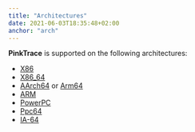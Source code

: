 ```yaml
---
title: "Architectures"
date: 2021-06-03T18:35:48+02:00
anchor: "arch"
---
```


**PinkTrace** is supported on the following architectures:

- [X86](https://en.wikipedia.org/wiki/X86)
- [X86_64](https://en.wikipedia.org/wiki/X86-64)
- [AArch64](https://en.wikipedia.org/wiki/AArch64) or [Arm64](https://en.wikipedia.org/wiki/AArch64)
- [ARM](https://en.wikipedia.org/wiki/ARM_architecture)
- [PowerPC](https://en.wikipedia.org/wiki/PowerPC)
- [Ppc64](https://en.wikipedia.org/wiki/Ppc64)
- [IA-64](https://en.wikipedia.org/wiki/IA-64)
